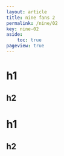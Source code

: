 ```yaml
---
layout: article
title: nine fans 2
permalink: /nine/02
key: nine-02
aside:
    toc: true
pageview: true
---
```


# h1

## h2

# h1
## h2